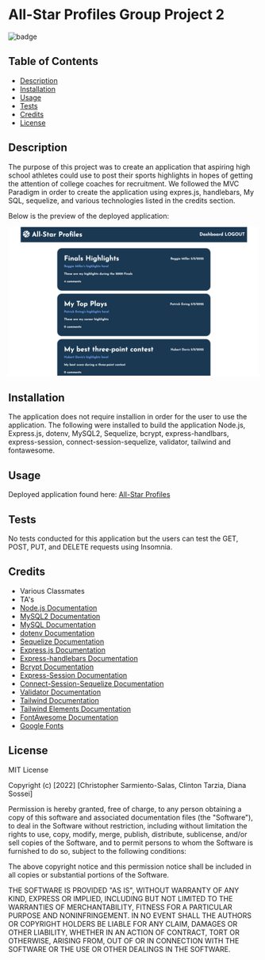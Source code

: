 # All-Star Profiles Group Project 2

![badge](https://img.shields.io/badge/license-MIT%20License-blue)

## Table of Contents

- [Description](#description)
- [Installation](#installation)
- [Usage](#usage)
- [Tests](#tests)
- [Credits](#credits)
- [License](#license)

## Description

The purpose of this project was to create an application that aspiring high school athletes could use to post their sports highlights in hopes of getting the attention of college coaches for recruitment. We followed the MVC Paradigm in order to create the application using expres.js, handlebars, My SQL, sequelize, and various technologies listed in the credits section. 

Below is the preview of the deployed application:

<img src="./public/images/homepageSS.png" width="600" height="300">

## Installation

The application does not require installion in order for the user to use the application. The following were installed to build the application Node.js, Express.js, dotenv, MySQL2, Sequelize, bcrypt, express-handlbars, express-session, connect-session-sequelize, validator, tailwind and fontawesome.

## Usage

Deployed application found here: [All-Star Profiles](https://infinite-taiga-75694.herokuapp.com/)

## Tests

No tests conducted for this application but the users can test the GET, POST, PUT, and DELETE requests using Insomnia.

## Credits

- Various Classmates
- TA's
- [Node.js Documentation](https://nodejs.org/en/docs/)
- [MySQL2 Documentation](https://www.npmjs.com/package/mysql2#documentation)
- [MySQL Documentation](https://dev.mysql.com/doc/refman/8.0/en/)
- [dotenv Documentation](https://www.npmjs.com/package/dotenv)
- [Sequelize Documentation](https://sequelize.org/docs/v6/)
- [Express.js Documentation](http://expressjs.com/en/4x/api.html)
- [Express-handlebars Documentation](https://www.npmjs.com/package/express-handlebars)
- [Bcrypt Documentation](https://www.npmjs.com/package/bcrypt)
- [Express-Session Documentation](https://www.npmjs.com/package/express-session)
- [Connect-Session-Sequelize Documentation](https://www.npmjs.com/package/connect-session-sequelize)
- [Validator Documentation](https://www.npmjs.com/package/validator)
- [Tailwind Documentation](https://tailwindcss.com/docs/installation)
- [Tailwind Elements Documentation](https://tailwind-elements.com/quick-start/)
- [FontAwesome Documentation](https://fontawesome.com/docs)
- [Google Fonts](https://fonts.google.com/specimen/Josefin+Sans)

## License

MIT License

Copyright (c) [2022] [Christopher Sarmiento-Salas, Clinton Tarzia, Diana Sossei]

Permission is hereby granted, free of charge, to any person obtaining a copy
of this software and associated documentation files (the "Software"), to deal
in the Software without restriction, including without limitation the rights
to use, copy, modify, merge, publish, distribute, sublicense, and/or sell
copies of the Software, and to permit persons to whom the Software is
furnished to do so, subject to the following conditions:

The above copyright notice and this permission notice shall be included in all
copies or substantial portions of the Software.

THE SOFTWARE IS PROVIDED "AS IS", WITHOUT WARRANTY OF ANY KIND, EXPRESS OR
IMPLIED, INCLUDING BUT NOT LIMITED TO THE WARRANTIES OF MERCHANTABILITY,
FITNESS FOR A PARTICULAR PURPOSE AND NONINFRINGEMENT. IN NO EVENT SHALL THE
AUTHORS OR COPYRIGHT HOLDERS BE LIABLE FOR ANY CLAIM, DAMAGES OR OTHER
LIABILITY, WHETHER IN AN ACTION OF CONTRACT, TORT OR OTHERWISE, ARISING FROM,
OUT OF OR IN CONNECTION WITH THE SOFTWARE OR THE USE OR OTHER DEALINGS IN THE
SOFTWARE.
